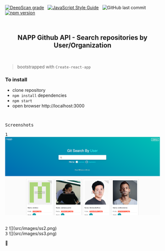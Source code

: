 [![DeepScan grade](https://deepscan.io/api/teams/16862/projects/20177/branches/543437/badge/grade.svg)](https://deepscan.io/dashboard#view=project&tid=16862&pid=20177&bid=543437) &nbsp; [![JavaScript Style Guide](https://img.shields.io/badge/code_style-standard-brightgreen.svg)](https:/github.com/stefan22/napp.git) &nbsp; ![GitHub last commit](https://img.shields.io/github/last-commit/stefan22/napp?color=red&style=flat-square) &nbsp; [![npm version](https://badge.fury.io/js/react.svg)](https://badge.fury.io/js/react)

<br />

<h2 align="center">NAPP Github API - Search repositories by User/Organization</h2>



<br />


> bootstrapped with `Create-react-app`


### To install
- clone repository
- `npm install` dependencies
- `npm start`
- open browser http://localhost:3000

<br/>


<kbd>Screenshots</kbd>
<br />

<kbd>1</kbd>
![](src/images/ss1.png)

<br />
<kbd>2</kbd>
![](src/images/ss2.png)

<br />
<kbd>3</kbd>
![](src/images/ss3.png)





:100:
